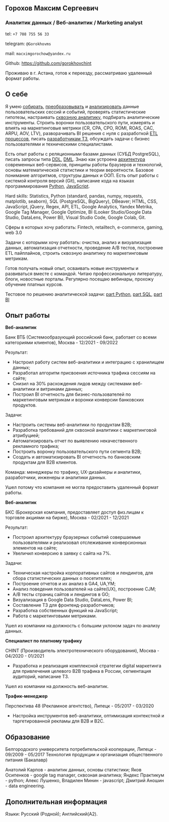 ## Горохов Максим Сергеевич  
### Аналитик данных / Веб-аналитик / Marketing analyst
tel: `+7 708 755 56 33`

telegram: `@Gorokhovms`

mail: `macximgorochow@yandex.ru`

Github: https://github.com/gorokhovchint 

Проживаю в г. Астана, готов к переезду, рассматриваю удаленный формат работы.

## О себе
Я умею [собирать](https://github.com/gorokhovchint/web-analytics), [преобразовывать](https://github.com/gorokhovchint/web-analytics/blob/main/Data-Analysis-with-Python/case-1.ipynb) и [анализировать](https://github.com/gorokhovchint/web-analytics/blob/main/Data-Analysis-with-Python/Statistics%20and%20probability%20theory.ipynb) данные пользовательских сессий и событий, проверять статистические гипотезы, настраивать [сквозную аналитику](https://github.com/gorokhovchint/web-analytics/tree/main/end-to-end%20analytics), подбирать аналитические инструменты. Строить воронки пользовательского пути, измерять и влиять на маркетинговые метрики (CR, CPA, CPO, ROMI, ROAS, CAC, ARPU, AOV, LTV), разворачивать BI решения с нуля с разработкой [ETL процессов](https://github.com/gorokhovchint/web-analytics/blob/main/Cases/api/API_report_v1_yandex_metrics.ipynb), писать [разработчикам ТЗ](https://github.com/gorokhovchint/web-analytics/blob/main/end-to-end%20analytics/%D0%A2%D0%97%20%D0%A1%D0%9C%D0%91%20%D0%A4%D0%9E%D0%A1%20reachGoal%20YM.pdf), обсуждать задачи с бизнес пользователями и техническими специалистами.

Есть опыт работы с реляционными базами данных (СУБД PostgreSQL), писать запросы типа [DDL](https://github.com/gorokhovchint/sql/blob/main/DDL.sql), [DML](https://github.com/gorokhovchint/sql/blob/main/DML.sql). Знаю как устроена [архитектура](https://github.com/gorokhovchint/web-analytics/tree/main/Web-Services) современных веб-сервисов, принципы работы браузеров и технологий, основы математической статистики и теории вероятности. Базовое понимание алгоритмов, структуры данных и ООП. Есть опыт работы с системой контроля версий (Git), написание кода на языках программирования [Python](https://github.com/gorokhovchint/python_learn), [JavaScript](https://github.com/gorokhovchint/javascript/blob/main/script.js).

Hard skills:  Statistics, Python (standard, pandas, numpy, requests, matplotlib, seaborn), SQL (PostgreSQL, BigQuery), DBeaver; HTML, CSS, JavaScript, jQuery, Regex, API, ETL, Google Analytics, Yandex Metrika, Google Tag Manager, Google Optimize, BI (Looker Studio/Google Data Studio, DataLens, Power BI), Visual Studio Code, Google Colab, Git.

Сферы в которых хочу работать: Fintech, retailtech, e-commerce, gaming, web 3.0

Задачи с которыми хочу работать:
очистка, анализ и визуализация данных, автоматизация отчетности, проведение A/B тестов, построение ETL пайплайнов, строить сквозную аналитику по маркетинговым метрикам.

Готов получать новый опыт, осваивать новые инструменты и развиваться вместе с командой. Читаю профессиональную литературу, блоги, новостные порталы. Регулярно посещаю вебинары, прохожу обучение платных курсов.

Тестовое по решению аналитической задачи: [part Python](https://colab.research.google.com/drive/1-xF4058YwDBHqivUl2GmAU8EXG6xzNue?usp=sharing), [part SQL](https://github.com/gorokhovchint/sql/tree/main/case_booking), [part BI](https://datalens.yandex/bx89wd856gcs2)

## Опыт работы
**Веб-аналитик**

Банк ВТБ (Системообразующий российский банк, работает со всеми категориями клиентов), Москва - 12/2021 - 09/2022

Результат:
- Настроил работу систем веб-аналитики и интеграцию с хранилищем данных;
- Разработал алгоритм присвоения источника трафика сессиям на сайте;
- Снизил на 30% расхождения лидов между системами веб-аналитики и витринами данных;
- Построил BI отчетность для бизнес-пользователей по маркетинговым метрикам и воронки конверсии банковских продуктов.

Задачи:
- Настроить системы веб-аналитики по продуктам B2B;
- Разработка требований для сквозной аналитики с маркетинговой атрибуцией; 
- Автоматизировать отчет по выявлению некачественного рекламного трафика; 
- Построить воронку пользовательского пути сегмента B2B; 
- Создать и автоматизировать BI отчетность по банковским продуктам для B2B клиентов.

Команда: менеджеры по трафику, UX-дизайнеры и аналитики, разработчики, инженеры и аналитики данных.

Ушел потому что компания не могла предоставить удаленный формат работы.

**Веб-аналитик**

БКС (Брокерская компания, предоставляет доступ физ.лицам к торговле акциями на бирже), Москва - 02/2021 - 12/2021

Результат:
- Построил архитектуру браузерных событий совершаемые пользователями и реализовал отслеживание конверсионных элементов на сайте;
- Увеличил конверсию в заявку с сайта на 7%.

Задачи:
- Техническая настройка корпоративных сайтов и лендингов, для сбора статистических данных о посетителях;
- Построение отчетов и их анализ в GA4, UA,YM;
- Анализ поведения пользователей на сайте(UX), построение CJM;
- A/B тесты страниц сайтов и лендингов в GO;
- Визуализация в Google Data Studio, DataLens, Power BI;
- Составление ТЗ для фронтенд-разработчиков;
- Разработка собственных функций на JavaScript;
- Работа с маркетинговыми метриками.

Ушел из компании на должность с большим уклоном задач по анализу данных.

**Специалист по платному трафику**

CHINT (Производитель электротехнического оборудования), Москва - 04/2020 - 01/2021
- Разработка и реализация комплексной стратегии digital маркетинга для привлечения целевого B2B трафика в России, сегментация аудиторий, написание ТЗ.

Ушел из компании на должность веб-аналитик.

**Трафик-менеджер**

Перспектива 48 (Рекламное агентство), Липецк - 05/2017 - 03/2020
- Настройка инструментов веб-аналитики, оптимизация контекстной и таргетированной рекламы для B2B и B2C.

## Образование
Белгородского университета потребительской кооперации, Липецк - 09/2009 - 05/2017
Технология продукции и организация общественного питания (Бакалавр)

Анатолий Карпов - аналитик данных, основы статистики; Яков Осипенков - google tag manager, сквозная аналитика;
Яндекс Практикум - python; Алекс Лушенко, Владилен Минин - javascript; Дмитрий Аношин - data engineering.

## Дополнительная информация
Языки: Русский (Родной); Английский(A2).
